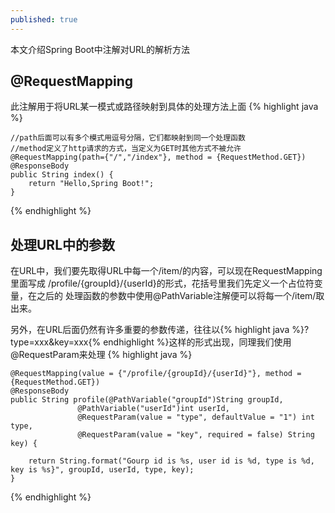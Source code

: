 ```yaml
---
published: true
---
```

本文介绍Spring Boot中注解对URL的解析方法

## @RequestMapping
   此注解用于将URL某一模式或路径映射到具体的处理方法上面
{% highlight java %}

    //path后面可以有多个模式用逗号分隔，它们都映射到同一个处理函数
    //method定义了http请求的方式，当定义为GET时其他方式不被允许
    @RequestMapping(path={"/","/index"}, method = {RequestMethod.GET})
    @ResponseBody
    public String index() {
        return "Hello,Spring Boot!";
    }
    
{% endhighlight %}

## 处理URL中的参数
   在URL中，我们要先取得URL中每一个/item/的内容，可以现在RequestMapping里面写成
   /profile/{groupId}/{userId}的形式，花括号里我们先定义一个占位符变量，在之后的
   处理函数的参数中使用@PathVariable注解便可以将每一个/item/取出来。
   
   另外，在URL后面仍然有许多重要的参数传递，往往以{% highlight java %}?type=xxx&key=xxx{% endhighlight %}这样的形式出现，同理我们使用@RequestParam来处理
{% highlight java %}

    @RequestMapping(value = {"/profile/{groupId}/{userId}"}, method = {RequestMethod.GET})
    @ResponseBody
    public String profile(@PathVariable("groupId")String groupId,
                   @PathVariable("userId")int userId,
                   @RequestParam(value = "type", defaultValue = "1") int type,
                   @RequestParam(value = "key", required = false) String key) {

        return String.format("Gourp id is %s, user id is %d, type is %d, key is %s}", groupId, userId, type, key);
    }
    
{% endhighlight %}

